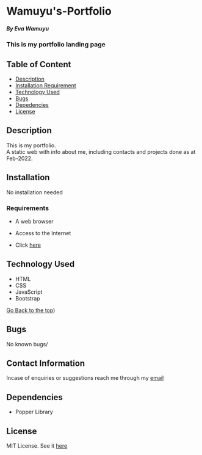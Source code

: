 # Wamuyu's-Portfolio

##### By Eva Wamuyu
### This is my portfolio landing page

## Table of Content

+ [Description](#description)
+ [Installation Requirement](#Installation)
+ [Technology Used](#technology-used)
+ [Bugs](#Bugs)
+ [Depedencies](#Dependencies)
+ [License](#license)


## Description
<p>
This is my portfolio.<br>
A static web with info about me, including contacts and projects done as at Feb-2022.
</p>

## Installation
 No installation needed

### Requirements

* A web browser

* Access to the Internet

* Click [here](https://eva-wamuyu.github.io/Portfolio/) 


## Technology Used
* HTML
* CSS
* JavaScript
* Bootstrap


[Go Back to the top](#description))

## Bugs

No known bugs/

## Contact Information

Incase of enquiries or suggestions reach me through my [email](mailto:rutheve.eva@gmail.com) 

## Dependencies
* Popper Library



## License

MIT License. See it [here](license)
